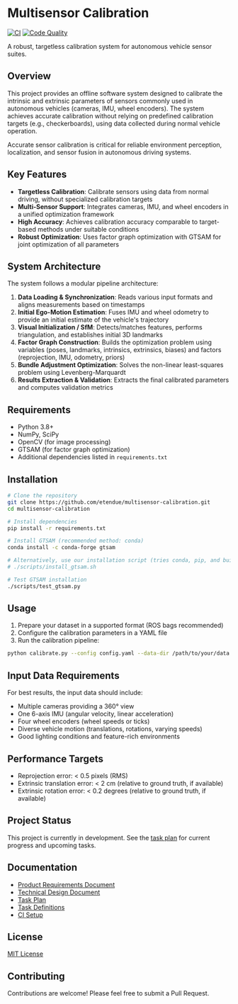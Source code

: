 # Multisensor Calibration

[![CI](https://github.com/etendue/multisensor-calibration/actions/workflows/main.yml/badge.svg)](https://github.com/etendue/multisensor-calibration/actions/workflows/main.yml)
[![Code Quality](https://github.com/etendue/multisensor-calibration/actions/workflows/code-quality.yml/badge.svg)](https://github.com/etendue/multisensor-calibration/actions/workflows/code-quality.yml)

A robust, targetless calibration system for autonomous vehicle sensor suites.

## Overview

This project provides an offline software system designed to calibrate the intrinsic and extrinsic parameters of sensors commonly used in autonomous vehicles (cameras, IMU, wheel encoders). The system achieves accurate calibration without relying on predefined calibration targets (e.g., checkerboards), using data collected during normal vehicle operation.

Accurate sensor calibration is critical for reliable environment perception, localization, and sensor fusion in autonomous driving systems.

## Key Features

- **Targetless Calibration**: Calibrate sensors using data from normal driving, without specialized calibration targets
- **Multi-Sensor Support**: Integrates cameras, IMU, and wheel encoders in a unified optimization framework
- **High Accuracy**: Achieves calibration accuracy comparable to target-based methods under suitable conditions
- **Robust Optimization**: Uses factor graph optimization with GTSAM for joint optimization of all parameters

## System Architecture

The system follows a modular pipeline architecture:

1. **Data Loading & Synchronization**: Reads various input formats and aligns measurements based on timestamps
2. **Initial Ego-Motion Estimation**: Fuses IMU and wheel odometry to provide an initial estimate of the vehicle's trajectory
3. **Visual Initialization / SfM**: Detects/matches features, performs triangulation, and establishes initial 3D landmarks
4. **Factor Graph Construction**: Builds the optimization problem using variables (poses, landmarks, intrinsics, extrinsics, biases) and factors (reprojection, IMU, odometry, priors)
5. **Bundle Adjustment Optimization**: Solves the non-linear least-squares problem using Levenberg-Marquardt
6. **Results Extraction & Validation**: Extracts the final calibrated parameters and computes validation metrics

## Requirements

- Python 3.8+
- NumPy, SciPy
- OpenCV (for image processing)
- GTSAM (for factor graph optimization)
- Additional dependencies listed in `requirements.txt`

## Installation

```bash
# Clone the repository
git clone https://github.com/etendue/multisensor-calibration.git
cd multisensor-calibration

# Install dependencies
pip install -r requirements.txt

# Install GTSAM (recommended method: conda)
conda install -c conda-forge gtsam

# Alternatively, use our installation script (tries conda, pip, and building from source)
# ./scripts/install_gtsam.sh

# Test GTSAM installation
./scripts/test_gtsam.py
```

## Usage

1. Prepare your dataset in a supported format (ROS bags recommended)
2. Configure the calibration parameters in a YAML file
3. Run the calibration pipeline:

```bash
python calibrate.py --config config.yaml --data-dir /path/to/your/data --output-dir results
```

## Input Data Requirements

For best results, the input data should include:
- Multiple cameras providing a 360° view
- One 6-axis IMU (angular velocity, linear acceleration)
- Four wheel encoders (wheel speeds or ticks)
- Diverse vehicle motion (translations, rotations, varying speeds)
- Good lighting conditions and feature-rich environments

## Performance Targets

- Reprojection error: < 0.5 pixels (RMS)
- Extrinsic translation error: < 2 cm (relative to ground truth, if available)
- Extrinsic rotation error: < 0.2 degrees (relative to ground truth, if available)

## Project Status

This project is currently in development. See the [task plan](doc/task_plan.md) for current progress and upcoming tasks.

## Documentation

- [Product Requirements Document](doc/prd.md)
- [Technical Design Document](doc/tdd.md)
- [Task Plan](doc/task_plan.md)
- [Task Definitions](tasks/README.md)
- [CI Setup](doc/ci_setup.md)

## License

[MIT License](LICENSE)

## Contributing

Contributions are welcome! Please feel free to submit a Pull Request.
